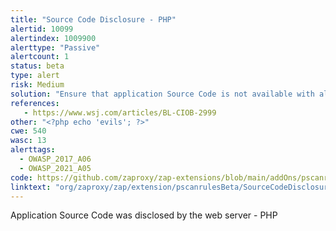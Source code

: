 ```yaml
---
title: "Source Code Disclosure - PHP"
alertid: 10099
alertindex: 1009900
alerttype: "Passive"
alertcount: 1
status: beta
type: alert
risk: Medium
solution: "Ensure that application Source Code is not available with alternative extensions, and ensure that source code is not present within other files or data deployed to the web server, or served by the web server. "
references:
   - https://www.wsj.com/articles/BL-CIOB-2999
other: "<?php echo 'evils'; ?>"
cwe: 540
wasc: 13
alerttags: 
  - OWASP_2017_A06
  - OWASP_2021_A05
code: https://github.com/zaproxy/zap-extensions/blob/main/addOns/pscanrulesBeta/src/main/java/org/zaproxy/zap/extension/pscanrulesBeta/SourceCodeDisclosureScanRule.java
linktext: "org/zaproxy/zap/extension/pscanrulesBeta/SourceCodeDisclosureScanRule.java"
---
```

Application Source Code was disclosed by the web server - PHP
